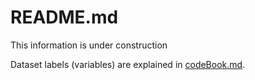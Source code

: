 README.md
==========

This information is under construction

Dataset labels (variables) are explained in [codeBook.md](https://github.com/digistam/realtimeR/blob/master/CodeBook.md).
